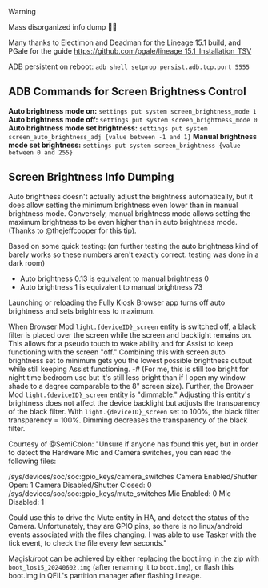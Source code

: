 > [!warning]
> Mass disorganized info dump 🤷‍♂️

Many thanks to Electimon and Deadman for the Lineage 15.1 build, and PGale for the guide
https://github.com/pgale/lineage_15.1_Installation_TSV



ADB persistent on reboot: 
  `adb shell setprop persist.adb.tcp.port 5555`


## ADB Commands for Screen Brightness Control

**Auto brightness mode on:**
```settings put system screen_brightness_mode 1```
**Auto brightness mode off:**
```settings put system screen_brightness_mode 0```
**Auto brightness mode set brightness:**
```settings put system screen_auto_brightness_adj {value between -1 and 1}```
**Manual brightness mode set brightness:**
```settings put system screen_brightness {value between 0 and 255}```

## Screen Brightness Info Dumping
Auto brightness doesn't actually adjust the brightness automatically, but it does allow setting the minimum brightness even lower than in manual brightness mode. Conversely, manual brightness mode allows setting the maximum brightness to be even higher than in auto brightness mode. (Thanks to @thejeffcooper  for this tip).

Based on some quick testing: (on further testing the auto brightness kind of barely works so these numbers aren't exactly correct. testing was done in a dark room)
- Auto brightness 0.13 is equivalent to manual brightness 0
- Auto brightness 1 is equivalent to manual brightness 73

Launching or reloading the Fully Kiosk Browser app turns off auto brightness and sets brightness to maximum.

When Browser Mod `light.{deviceID}_screen` entity is switched off, a  black filter is placed over the screen while the screen and backlight remains on. This allows for a pseudo touch to wake ability and for Assist to keep functioning with the screen "off." Combining this with screen auto brightness set to minimum gets you the lowest possible brightness output while still keeping Assist functioning. 
-# (For me, this is still too bright for night time bedroom use but it's still less bright than if I open my window shade to a degree comparable to the 8" screen size).
Further, the Browser Mod `light.{deviceID}_screen` entity is "dimmable." Adjusting this entity's brightness does not affect the device backlight but adjusts the transparency of the black filter. 
With `light.{deviceID}_screen` set to 100%, the black filter transparency = 100%. Dimming decreases the transparency of the black filter.


Courtesy of @SemiColon:
"Unsure if anyone has found this yet, but in order to detect the Hardware Mic and Camera switches, you can read the following files:

/sys/devices/soc/soc:gpio_keys/camera_switches
Camera Enabled/Shutter Open: 1
Camera Disabled/Shutter Closed: 0
/sys/devices/soc/soc:gpio_keys/mute_switches
Mic Enabled: 0
Mic Disabled: 1

Could use this to drive the Mute entity in HA, and detect the status of the Camera. 
Unfortunately, they are GPIO pins, so there is no linux/android events associated with the files changing. I was able to use Tasker with the tick event, to check the file every few seconds."

Magisk/root can be achieved by either replacing the boot.img in the zip with `boot_los15_20240602.img` (after renaming it to `boot.img`), or flash this boot.img  in QFIL's partition manager after flashing lineage.



<!--
[Android 11](https://github.com/phhusson/treble_experimentations/releases/download/v313/system-roar-arm-aonly-vanilla.img.xz)

[Android 10](https://github.com/phhusson/treble_experimentations/releases/download/v222/system-quack-arm-aonly-vanilla.img.xz)

Endlessvoid's notes:
"Auto-brightness doesn't work
Recents button doesn't work (on A11 only, works fine on A10)
Tap to wake doesn't work
Wifi MAC isn't pulling from hardware (can be set manually with adb)
Wifi won't connect to WPA3
Scaling is too large by default (adjustable in developer options)
Potentially some issues with the proximity sensor (not experienced first-hand)"

Deadman's instructions:
"A11 Go Gapps Kingston firmware package

From testing you don't need to flash the debug firmware before doing these steps, it was tested on a fresh out of box unit as well.

Install instructions:

Unplug power and then hold vol + and - before plugging it in to boot to edl directly or adb reboot edl
Flash the combined firmware with qfil (Same instructions as flashing debug firmware just use rawprogram0.xml instead of rawprogram_unsparse.xml)
Unplug power and then hold Vol+ before plugging it in to boot to recovery directly
Use volume keys to navigate to the factory reset option and select it
Reboot and after a few minutes you will see the duck boot animation and then the Google setupwizard

Features/changes:

Kernel with GPU OC (850mhz), Wifi fix, selinux permissive enabled for now
a11 gogapps GSI with gsm/ims permissions removed
Vendor with updated wifi module, edited fstab to remove resource partition mounting, removed qcom-factory permission
New rawprogram0, patch0, gpt_main0/gpt_backup0 from @mrhand for larger system and userdata partitions
Userdata_1.img as just userdata.img
Stock recovery pulled from newer firmware so volume keys work to move/select

Bugs (If you find some let me know and I'll add):
No Auto Brightness currently  (Needs a treble vendor overlay to turn it on WIP)
Recents button doesn't work  (Needs a treble vendor overlay to turn it on WIP)

Download:
https://s3.us-east-1.wasabisys.com/filestash-buk/lenovo-thinksmart-view/combined_kingston_a11_gogapps.7z

Qfil flashing instructions 
https://xdaforums.com/t/cd-18781y-lenovo-thinksmart-view-bootloader-firmware-zoom-teams-conversion-normal-android.4426029/#:~:text=Flashing%20the%20Lenovo%20firmware

If you don't want Go gapps you can replace the system.img with a different gsi. Also be aware this can easily be reversed by flashing the debug firmware again. It will repartition your device back to the stock layout."

-->

